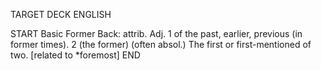 TARGET DECK
ENGLISH

START
Basic
Former
Back: attrib. Adj. 1 of the past, earlier, previous (in former times). 2 (the former) (often absol.) The first or first-mentioned of two. [related to *foremost]
END
